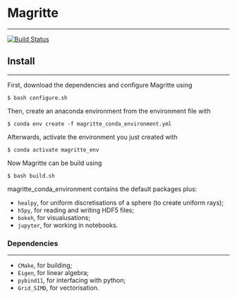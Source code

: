 # Magritte
----------

[![Build Status](https://travis-ci.com/UCL/Magritte.svg?token=j3NNTbFLxGaJNsSoKgCz&branch=master)](https://travis-ci.com/UCL/Magritte)


## Install
----------

First, download the dependencies and configure Magritte using
```
$ bash configure.sh
```
Then, create an anaconda environment from the environment file with
```
$ conda env create -f magritte_conda_environment.yml
```
Afterwards, activate the environment you just created with
```
$ conda activate magritte_env
```
Now Magritte can be build using
```
$ bash build.sh
```


magritte_conda_environment contains the default packages plus:
* `healpy`, for uniform discretisations of a sphere (to create uniform rays);
* `h5py`, for reading and writing HDF5 files;
* `bokeh`, for visualusations;
* `jupyter`, for working in notebooks.


### Dependencies
----------------

* `CMake`, for building;
* `Eigen`, for linear algebra;
* `pybind11`, for interfacing with python;
* `Grid_SIMD`, for vectorisation.
